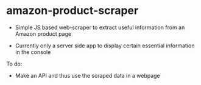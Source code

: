 # amazon-product-scraper
 - Simple JS based web-scraper to extract useful information from an Amazon product page
 
 - Currently only a server side app to display certain essential information in the console
 
 To do: 
 - Make an API and thus use the scraped data in a webpage
